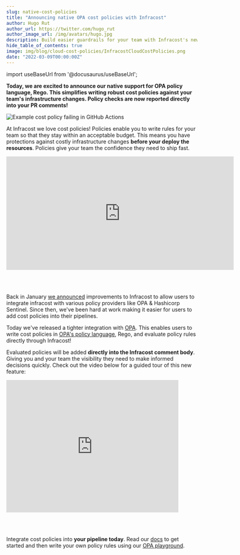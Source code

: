 ```yaml
---
slug: native-cost-policies
title: "Announcing native OPA cost policies with Infracost"
author: Hugo Rut
author_url: https://twitter.com/hugo_rut
author_image_url: /img/avatars/hugo.jpg
description: Build easier guardrails for your team with Infracost's new builtin OPA support.
hide_table_of_contents: true 
image: img/blog/cloud-cost-policies/InfracostCloudCostPolicies.png
date: "2022-03-09T00:00:00Z"
---
```


import useBaseUrl from '@docusaurus/useBaseUrl';

**Today, we are excited to announce our native support for OPA policy language, Rego. This simplifies writing robust cost policies against your team's infrastructure changes. Policy checks are now reported directly into your PR comments!**

<div className="img-box">
  <img 
      src={useBaseUrl("img/screenshots/policy-failure-github.png")} 
      alt="Example cost policy failing in GitHub Actions"/>
</div>

<!--truncate-->


At Infracost we love cost policies! Policies enable you to write rules for your team so that they stay within an acceptable budget. This means you have protections against costly infrastructure changes **before your deploy the resources**. Policies give your team the confidence they need to ship fast. 

<iframe src="https://giphy.com/embed/cOFB74VjN0OqvRmJGK" width="600" height="300" frameBorder="0" class="giphy-embed" allowFullScreen></iframe>

<br /><br />

Back in January [we announced](/blog/cloud-cost-policies/) improvements to Infracost to allow users to integrate infracost with various policy providers like OPA & Hashicorp Sentinel. Since then, we've been hard at work making it easier for users to add cost policies into their pipelines.

Today we've released a tighter integration with [OPA](https://www.openpolicyagent.org/). This enables users to write cost policies in [OPA's policy language](https://www.openpolicyagent.org/docs/latest/policy-language/), Rego, and evaluate policy rules directly through Infracost!

Evaluated policies will be added **directly into the Infracost comment body**. Giving you and your team the visibility they need to make informed decisions quickly. Check out the video below for a guided tour of this new feature:

<iframe width="90%" height="350" src="https://www.youtube.com/embed/1rMIfebfd8M" title="YouTube video player" frameBorder={0} allow="accelerometer; autoplay; clipboard-write; encrypted-media; gyroscope; picture-in-picture" allowFullScreen={true}></iframe>

<br /><br />

Integrate cost policies into **your pipeline today**. Read our [docs](https://www.infracost.io/docs/features/cost_policies/) to get started and then write your own policy rules using our [OPA playground](https://play.openpolicyagent.org/p/o1MLyC74CJ).